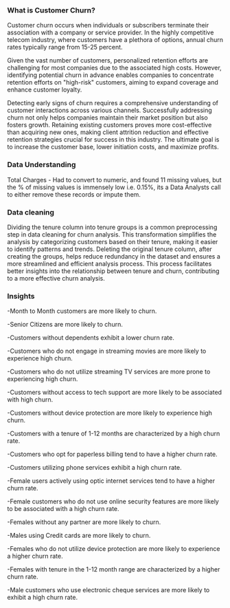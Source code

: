 ### What is Customer Churn?
Customer churn occurs when individuals or subscribers terminate their association with a company or service provider. In the highly competitive telecom industry, where customers have a plethora of options, annual churn rates typically range from 15-25 percent.

Given the vast number of customers, personalized retention efforts are challenging for most companies due to the associated high costs. However, identifying potential churn in advance enables companies to concentrate retention efforts on "high-risk" customers, aiming to expand coverage and enhance customer loyalty.

Detecting early signs of churn requires a comprehensive understanding of customer interactions across various channels. Successfully addressing churn not only helps companies maintain their market position but also fosters growth. Retaining existing customers proves more cost-effective than acquiring new ones, making client attrition reduction and effective retention strategies crucial for success in this industry. The ultimate goal is to increase the customer base, lower initiation costs, and maximize profits.

### Data Understanding
Total Charges - Had to convert to numeric, and found 11 missing values, but the % of missing values is immensely low i.e. 0.15%, its a Data Analysts call to either remove these records or impute them.   
### Data cleaning
Dividing the tenure column into tenure groups is a common preprocessing step in data cleaning for churn analysis. This transformation simplifies the analysis by categorizing customers based on their tenure, making it easier to identify patterns and trends. 
Deleting the original tenure column, after creating the groups, helps reduce redundancy in the dataset and ensures a more streamlined and efficient analysis process. This process facilitates better insights into the relationship between tenure and churn, contributing to a more effective churn analysis.  
### Insights
-Month to Month customers are more likely to churn.

-Senior Citizens are more likely to churn.

-Customers without dependents exhibit a lower churn rate.

-Customers who do not engage in streaming movies are more likely to experience high churn.

-Customers who do not utilize streaming TV services are more prone to experiencing high churn.

-Customers without access to tech support are more likely to be associated with high churn.

-Customers without device protection are more likely to experience high churn.

-Customers with a tenure of 1-12 months are characterized by a high churn rate.

-Customers who opt for paperless billing tend to have a higher churn rate.

-Customers utilizing phone services exhibit a high churn rate.

-Female users actively using optic internet services tend to have a higher churn rate.

-Female customers who do not use online security features are more likely to be associated with a high churn rate.

-Females without any partner are more likely to churn.

-Males using Credit cards are more likely to churn.

-Females who do not utilize device protection are more likely to experience a higher churn rate.

-Females with tenure in the 1-12 month range are characterized by a higher churn rate.

-Male customers who use electronic cheque services are more likely to exhibit a high churn rate.
